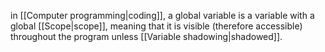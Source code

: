 in [[Computer programming|coding]], a global variable is a variable with a global [[Scope|scope]], meaning that it is visible (therefore accessible) throughout the program unless [[Variable shadowing|shadowed]].